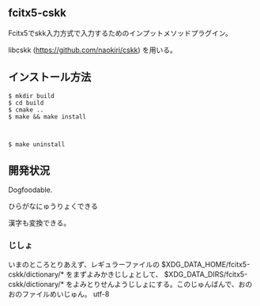 ## fcitx5-cskk
Fcitx5でskk入力方式で入力するためのインプットメソッドプラグイン。

libcskk (https://github.com/naokiri/cskk) を用いる。

## インストール方法

    $ mkdir build
    $ cd build
    $ cmake ..
    $ make && make install



    $ make uninstall

## 開発状況
Dogfoodable.

ひらがなにゅうりょくできる

漢字も変換できる。

### じしょ
いまのところとりあえず、レギュラーファイルの $XDG_DATA_HOME/fcitx5-cskk/dictionary/* をまずよみかきじしょとして、 $XDG_DATA_DIRS/fcitx5-cskk/dictionary/* をよみとりせんようじしょにする。このじゅんばんで、おのおのファイルめいじゅん。 utf-8
